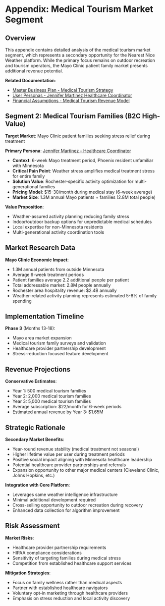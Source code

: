 # Appendix: Medical Tourism Market Segment

## Overview

This appendix contains detailed analysis of the medical tourism market segment, which represents a secondary opportunity for the Nearest Nice Weather platform. While the primary focus remains on outdoor recreation and tourism operators, the Mayo Clinic patient family market presents additional revenue potential.

**Related Documentation**:
- [Master Business Plan - Medical Tourism Strategy](../business-plan/master-plan.md#segment-3-medical-tourism-families-b2c-secondary-market)
- [User Personas - Jennifer Martinez Healthcare Coordinator](user-personas.md#jennifer-martinez-healthcare-coordinator)
- [Financial Assumptions - Medical Tourism Revenue Model](financial-assumptions.md#medical-tourism-revenue-assumptions)

## Segment 2: Medical Tourism Families (B2C High-Value)

**Target Market**: Mayo Clinic patient families seeking stress relief during treatment

**Primary Persona**: [Jennifer Martinez - Healthcare Coordinator](user-personas.md#jennifer-martinez-healthcare-coordinator)
- **Context**: 6-week Mayo treatment period, Phoenix resident unfamiliar with Minnesota
- **Critical Pain Point**: Weather stress amplifies medical treatment stress for entire family
- **Solution Value**: Rochester-specific activity optimization for multi-generational families
- **Pricing Model**: $15-30/month during medical stay (6-week average)
- **Market Size**: 1.3M annual Mayo patients + families (2.8M total people)

**Value Proposition**:
- Weather-assured activity planning reducing family stress
- Indoor/outdoor backup options for unpredictable medical schedules
- Local expertise for non-Minnesota residents
- Multi-generational activity coordination tools

## Market Research Data

**Mayo Clinic Economic Impact**:
- 1.3M annual patients from outside Minnesota
- Average 6-week treatment periods
- Patient families average 2.2 additional people per patient
- Total addressable market: 2.8M people annually
- Rochester area hospitality revenue: $2.4B annually
- Weather-related activity planning represents estimated 5-8% of family spending

## Implementation Timeline

**Phase 3** (Months 13-18):
- Mayo area market expansion
- Medical tourism family surveys and validation
- Healthcare provider partnership development
- Stress-reduction focused feature development

## Revenue Projections

**Conservative Estimates**:
- Year 1: 500 medical tourism families
- Year 2: 2,000 medical tourism families  
- Year 3: 5,000 medical tourism families
- Average subscription: $22/month for 6-week periods
- Estimated annual revenue by Year 3: $1.65M

## Strategic Rationale

**Secondary Market Benefits**:
- Year-round revenue stability (medical treatment not seasonal)
- Higher lifetime value per user during treatment periods
- Positive social impact aligning with Minnesota healthcare leadership
- Potential healthcare provider partnerships and referrals
- Expansion opportunity to other major medical centers (Cleveland Clinic, Johns Hopkins, etc.)

**Integration with Core Platform**:
- Leverages same weather intelligence infrastructure
- Minimal additional development required
- Cross-selling opportunity to outdoor recreation during recovery
- Enhanced data collection for algorithm improvement

## Risk Assessment

**Market Risks**:
- Healthcare provider partnership requirements
- HIPAA compliance considerations
- Sensitivity of targeting families during medical stress
- Competition from established healthcare support services

**Mitigation Strategies**:
- Focus on family wellness rather than medical aspects
- Partner with established healthcare navigators
- Voluntary opt-in marketing through healthcare providers
- Emphasis on stress reduction and local activity discovery